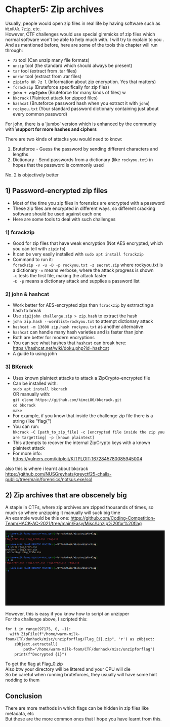 #  Chapter5: Zip archives  #
Usually, people would open zip files in real life by having software such as `WinRAR`. `7zip`, etc.    
However, CTF challenges would use special gimmicks of zip files which normal software won't be able to help much with. I will try to explain to you .  
And as mentioned before, here are some of the tools this chapter will run through:   

- `7z` tool (Can unzip many file formats)
- `unzip` tool (the standard which should always be present)
- `tar` tool (extract from .tar files)
- `unrar` tool (extract from .rar files)
- `zipinfo OR 7z l` (Information about zip encryption. Yes that matters)
- `fcrackzip` (Bruteforce specifically for zip files)
- **`john + zip2john`** (Bruteforce for many kinds of files) w
- `bkcrack` (Plaintext attack for zipped files)
- `hashcat` (Bruteforce password hash when you extract it with `john`)
- `rockyou.txt` (Your standard password dictionary containing just about every common password)   

For john, there is a 'jumbo' version which is enhanced by the community with **\support for more hashes and ciphers**  

There are two kinds of attacks you would need to know:  
1) Bruteforce - Guess the password by sending different characters and lengths
2) Dictionary - Send passwords from a dictionary (like `rockyou.txt`) in hopes that the password is commonly used 
   
No. 2 is objectively better     
## 1) Password-encrypted zip files
- Most of the time you zip files in forensics are encrypted with a password
- These zip files are encrypted in different ways, so different cracking software should be used against each one
- Here are some tools to deal with such challenges   
### 1) fcrackzip
- Good for zip files that have weak encryption (Not AES encrypted, which you can tell with `zipinfo`)
- It can be very easily installed with `sudo apt install fcrackzip`
- Command to run it:   
`fcrackzip -v -u -D -p rockyou.txt -z secret.zip` where rockyou.txt is a dictionary
`-v` means verbose, where the attack progress is shown  
`-u` tests the first file, making the attack faster  
`-D -p` means a dictionary attack and supplies a password list  

### 2) john & hashcat
- Work better for AES-encrypted zips than `fcrackzip` by extrracting a hash to break    
- Use `zip2john challenge.zip > zip.hash` to extract the hash  
- `john zip.hash --wordlist=rockyou.txt` to attempt dictionary attack 
- `hashcat -m 13600 zip.hash rockyou.txt` as another alternative  
- `hashcat` can handle many hash varieties and is faster than john
- Both are better for modern encryptions
- You can see what hashes that `hashcat` can break here: https://hashcat.net/wiki/doku.php?id=hashcat   
- A guide to using john
### 3) BKcrack
- Uses known plaintext attacks to attack a ZipCrypto-encrypted file
- Can be installed with:  
`sudo apt install bkcrack`  
OR manually with:  
`git clone https://github.com/kimci86/bkcrack.git`  
`cd bkcrack`  
`make`  
- For example, if you know that inside the challenge zip file there is a string (like "flag{")  
- You can run:  
`bkcrack -C [path_to_zip_file] -c [encrypted file inside the zip you are targetting] -p [known plaintext]`
- This attempts to recover the internal ZipCrypto keys with a known plaintext attack
- For more info: https://vulners.com/kitploit/KITPLOIT:1672845780085945004  

also this is where i learnt about bkcrack https://github.com/NUSGreyhats/greyctf25-challs-public/tree/main/forensics/notsus.exe/sol

## 2) Zip archives that are obscenely big 
A staple in CTFs, where zip archives are zipped thousands of times, so much so where unzipping it manually will suck big time   
An example would be this one: https://github.com/Coding-Competition-Team/HACK-AC-2021/tree/main/Easy/Misc/Unzip%20for%20flag  
  
![alt text](../images/image-7.png)  

However, this is easy if you know how to script an unzipper  
For the challenge above, I scripted this:
```
for i in range(97175, 0, -1):
  with ZipFile(f"/home/warm-milk-foam/CTF/dunhack/misc/unzipforflag/Flag_{i}.zip", 'r') as zObject:
    zObject.extractall(
        path="/home/warm-milk-foam/CTF/dunhack/misc/unzipforflag")
    print(f"Decrypted {i}")
```
To get the flag at Flag_0.zip  
Also btw your directory will be littered and your CPU will die  
So be careful when running bruteforces, they usually will have some hint nodding to them  

## Conclusion
There are more methods in which flags can be hidden in zip files like metadata, etc  
But these are the more common ones that I hope you have learnt from this.  